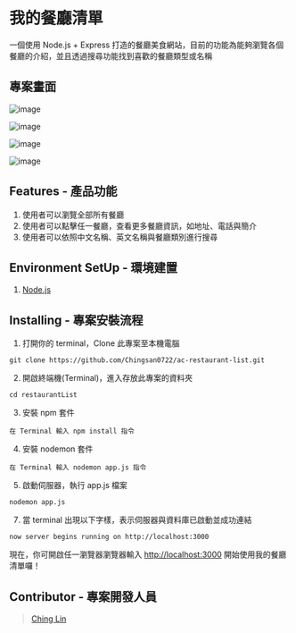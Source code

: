 # 我的餐廳清單

一個使用 Node.js + Express 打造的餐廳美食網站，目前的功能為能夠瀏覽各個餐廳的介紹，並且透過搜尋功能找到喜歡的餐廳類型或名稱


## 專案畫面

![image](https://github.com/pierceshih15/restaurantList/blob/master/public/img/homePage.png)

![image](https://github.com/pierceshih15/restaurantList/blob/master/public/img/restaurantInfo.png)

![image](https://github.com/pierceshih15/restaurantList/blob/master/public/img/addNewRestaurant.png)

![image](https://github.com/pierceshih15/restaurantList/blob/master/public/img/loginPage.png)

## Features - 產品功能

1. 使用者可以瀏覽全部所有餐廳
2. 使用者可以點擊任一餐廳，查看更多餐廳資訊，如地址、電話與簡介
3. 使用者可以依照中文名稱、英文名稱與餐廳類別進行搜尋

## Environment SetUp - 環境建置

1. [Node.js](https://nodejs.org/en/)

## Installing - 專案安裝流程

1. 打開你的 terminal，Clone 此專案至本機電腦

```
git clone https://github.com/Chingsan0722/ac-restaurant-list.git
```

2. 開啟終端機(Terminal)，進入存放此專案的資料夾

```
cd restaurantList
```

3. 安裝 npm 套件

```
在 Terminal 輸入 npm install 指令
```

4. 安裝 nodemon 套件

```
在 Terminal 輸入 nodemon app.js 指令
```

5. 啟動伺服器，執行 app.js 檔案

```
nodemon app.js
```

7. 當 terminal 出現以下字樣，表示伺服器與資料庫已啟動並成功連結

```
now server begins running on http://localhost:3000

```

現在，你可開啟任一瀏覽器瀏覽器輸入 [http://localhost:3000](http://localhost:3000) 開始使用我的餐廳清單囉！


## Contributor - 專案開發人員

> [Ching Lin](https://github.com/Chingsan0722)